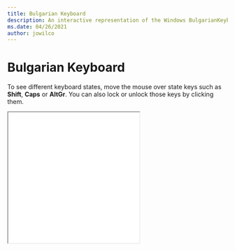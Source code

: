 ```yaml
---
title: Bulgarian Keyboard
description: An interactive representation of the Windows BulgarianKeyboard. To see different keyboard states, click or move the mouse over the state keys.
ms.date: 04/26/2021
author: jowilco
---
```


# Bulgarian Keyboard

To see different keyboard states, move the mouse over state keys such as **Shift**, **Caps** or **AltGr**. You can also lock or unlock those keys by clicking them.

<iframe src="kbdbulg.html" height="300"></iframe>
